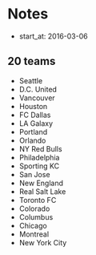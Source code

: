# Notes

- start_at:  2016-03-06

## 20 teams
- Seattle
- D.C. United
- Vancouver
- Houston
- FC Dallas
- LA Galaxy
- Portland
- Orlando
- NY Red Bulls
- Philadelphia
- Sporting KC
- San Jose
- New England
- Real Salt Lake
- Toronto FC
- Colorado
- Columbus
- Chicago
- Montreal
- New York City
